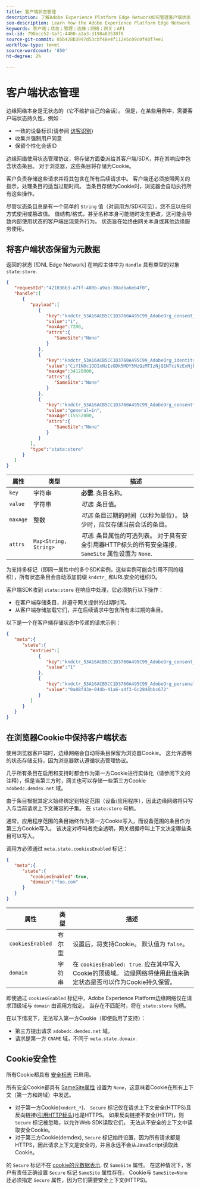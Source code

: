 ```yaml
---
title: 客户端状态管理
description: 了解Adobe Experience Platform Edge Network如何管理客户端状态
seo-description: Learn how the Adobe Experience Platform Edge Network  manages client state
keywords: 客户端；状态；管理；边缘；网络；网关；API
exl-id: 798ecc52-1af1-4480-a2a3-3198a83538f8
source-git-commit: 85b428b3997d53cbf48e4f112e5c09c0f40f7ee1
workflow-type: tm+mt
source-wordcount: '850'
ht-degree: 2%

---
```


# 客户端状态管理

边缘网络本身是无状态的（它不维护自己的会话）。 但是，在某些用例中，需要客户端状态持久性，例如：

* 一致的设备标识(请参阅 [访客识别](visitor-identification.md))
* 收集并强制用户同意
* 保留个性化会话ID

边缘网络使用状态管理协议，将存储方面委派给其客户端/SDK，并在其响应中包含状态条目。 对于浏览器，这些条目将存储为Cookie。

客户负责存储这些请求并将其包含在所有后续请求中。 客户端还必须按照网关的指示，处理条目的适当过期时间。 当条目存储为Cookie时，浏览器会自动执行所有这些操作。

尽管状态条目总是有一个简单的 `String` 值（对调用方/SDK可见），您不应以任何方式使用或篡改值。 值结构/格式，甚至名称本身可能随时发生更改，这可能会导致内部使用状态的客户端出现意外行为。 状态旨在始终由网关本身或其他边缘服务使用。

## 将客户端状态保留为元数据

返回的状态 [!DNL Edge Network] 在响应主体中为 `Handle` 具有类型的对象 `state:store`.

```json
{
   "requestId":"421036b3-a7ff-480b-a9ab-30adba6eb4f0",
   "handle":[
      {
         "payload":[
            {
               "key":"kndctr_53A16ACB5CC1D3760A495C99_AdobeOrg_consent_check",
               "value":"1",
               "maxAge":7200,
               "attrs":{
                  "SameSite":"None"
               }
            },
            {
               "key":"kndctr_53A16ACB5CC1D3760A495C99_AdobeOrg_identity",
               "value":"CiY1NDc1ODIxNzIzODk5MDY5MzQzMTIzNjQ1NTczNzExNjE4OTA1MFINCLGOvszNLhABGAEgBKABsY6-zM0uqAGHz-z2y82cul3wAbGOvszNLg==",
               "maxAge":34128000,
               "attrs":{
                  "SameSite":"None"
               }
            },
            {
               "key":"kndctr_53A16ACB5CC1D3760A495C99_AdobeOrg_consent",
               "value":"general=in",
               "maxAge":15552000,
               "attrs":{
                  "SameSite":"None"
               }
            }
         ],
         "type":"state:store"
      }
   ]
}
```

| 属性 | 类型 | 描述 |
| --- | --- | --- |
| `key` | 字符串 | **必需**. 条目名称。 |
| `value` | 字符串 | *可选*. 条目值。 |
| `maxAge` | 整数 | *可选* 条目过期的时间（以秒为单位）。 缺少时，应仅存储当前会话的条目。 |
| `attrs` | `Map<String, String>` | *可选*. 条目属性的可选列表。 对于具有安全引用器HTTP标头的所有安全连接， `SameSite` 属性设置为 `None`. |


为支持多标记（即同一属性中的多个SDK实例，这些实例可能会引用不同的组织），所有状态条目会自动添加前缀 `kndctr_` 和URL安全的组织ID。

客户端SDK收到 `state:store` 在响应中处理，它必须执行以下操作：

* 在客户端存储条目，并遵守网关提供的过期时间。
* 从客户端存储加载它们，并在后续请求中包含所有未过期的条目。

以下是一个在客户端存储状态中传递的请求示例：

```json
{
   "meta":{
      "state":{
         "entries":[
            {
               "key":"kndctr_53A16ACB5CC1D3760A495C99_AdobeOrg_consent_check",
               "value":"1"
            },
            {
               "key":"kndctr_53A16ACB5CC1D3760A495C99_AdobeOrg_personalization_sessionId",
               "value":"0a88f43e-044b-41a6-a4f3-6c2848bbc672"
            }
         ]
      }
   }
}
```

## 在浏览器Cookie中保持客户端状态

使用浏览器客户端时，边缘网络会自动将条目保留为浏览器Cookie。 这允许透明的状态存储支持，因为浏览器默认遵循状态管理协议。

几乎所有条目在启用和支持时都会作为第一方Cookie进行实体化（请参阅下文的注释），但是当第三方时，网关也可以存储一些第三方Cookie `adobedc.demdex.net` 域。

由于条目根据其定义始终绑定到特定范围（设备/应用程序），因此边缘网络将只写入与当前请求上下文兼容的子集。 在 `state:store` 句柄。

通常，应用程序范围的条目始终作为第一方Cookie写入，而设备范围的条目作为第三方Cookie写入。 该决定对呼叫者完全透明，网关根据呼叫上下文决定哪些条目可以写入。

调用方必须通过 `meta.state.cookiesEnabled` 标记：

```json
{
   "meta":{
      "state":{
         "cookiesEnabled":true,
         "domain":"foo.com"
      }
   }
}
```

| 属性 | 类型 | 描述 |
| --- | --- | --- |
| `cookiesEnabled` | 布尔型 | 设置后，将支持Cookie。 默认值为 `false`。 |
| `domain` | 字符串 | 在 `cookiesEnabled: true`. 应在其中写入Cookie的顶级域。 边缘网络将使用此值来确定状态是否可以作为Cookie持久保留。 |

即使通过 `cookiesEnabled` 标记中，Adobe Experience Platform边缘网络仅在请求顶级域与 `domain` 由调用方指定。 当存在不匹配时，将在 `state:store` 句柄。

在以下情况下，无法写入第一方Cookie（即使启用了支持）：

* 第三方提出请求 `adobedc.demdex.net` 域。
* 请求是第一方 `CNAME` 域，不同于 `meta.state.domain`.

## Cookie安全性

所有Cookie都具有 [安全标志](https://developer.mozilla.org/en-US/docs/Web/HTTP/Cookies#restrict_access_to_cookies) 已启用。

所有安全Cookie都具有 [SameSite属性](https://developer.mozilla.org/en-US/docs/Web/HTTP/Headers/Set-Cookie/SameSite) 设置为 `None`，这意味着Cookie在所有上下文（第一方和跨域）中发送。

* 对于第一方Cookie(`kndcrt_*`)、 `Secure` 标记仅在请求上下文安全(HTTPS)且反向链接([引用HTTP标头](https://developer.mozilla.org/en-US/docs/Web/HTTP/Headers/Referer))也是HTTPS。 如果反向链接不安全(HTTP)，则 `Secure` 标记被忽略，以允许Web SDK读取它们。 无法从不安全的上下文中读取安全Cookie。
* 对于第三方Cookie(demdex), `Secure` 标记始终设置，因为所有请求都是HTTPS，因此请求上下文是安全的，并且永远不会从JavaScript读取此Cookie。

的 `Secure` 标记不在 [cookie的元数据表示](#state-as-metadata). 仅 `SameSite` 属性。 在这种情况下，客户有责任正确设置 `Secure` 标记 `SameSite` 属性存在。 Cookie与 `SameSite=None` 还必须指定 `Secure` 属性，因为它们需要安全上下文(HTTPS)。
